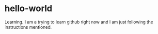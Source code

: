 # hello-world
Learning.
I am a trying to learn github right now and I am just following the instructions mentioned.
